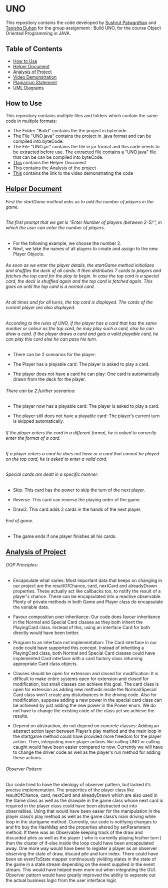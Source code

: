 # UNO
This repository contains the code developed by [Sushrut Patwardhan](f20190382@pilani.bits-pilani.ac.in) and [Tanishq Duhan](f20190636@pilani.bits-pilani.ac.in) for the group assignment : Build UNO, for the course Object Oriented Programming in JAVA.

## Table of Contents
* [How to Use](#how-to-use)
* [Helper Document](#helper-document)
* [Analysis of Project](#analysis-of-project)
* [Video Demonstration](https://drive.google.com/file/d/1ikV5JQsuTkYKpXAe6SbH8Y-UDVYdGrSv/view?usp=sharing)
* [Plagiarism Statement](https://docs.google.com/document/d/1lZhvOtfVRxw00LGsp8aN04sJJwQBzFvcX22fm_CzjJY/edit#)
* [UML Diagrams](UML.pdf)


## How to Use
This repository contains multiple files and folders which contain the same code in multiple formats:
* The Folder "Build" contains the the project in bytecode.
* The File "UNO.java" contains the project in .java format and can be compiled into byteCode.
* The File "UNO.jar" contains the file in jar format and this code needs to be extracted before use. The extracted file contains a "UNO.java" file that can be can be compiled into byteCode.
* [This](OOPS_HelperDoc.pdf) contains the Helper Document
* [This](OOPS_CriticalAssessment.pdf) contains the Analysis of the project
* [This](https://drive.google.com/file/d/1ikV5JQsuTkYKpXAe6SbH8Y-UDVYdGrSv/view?usp=sharing) contains the link to the video demonstrating the code

## [Helper Document](https://docs.google.com/document/d/1RX_772KRHujQt6YojQMUvlOEX8ROps4PbVOHyAWTbG0/edit#)

###### First the startGame method asks us to add the number of players in the game.

###### The first prompt that we get is “Enter Number of players (between 2-5):”, in which the user can enter the number of players.
* For the following example, we choose the number 2.
* Next, we take the names of all players to create and assign to the new Player Objects.

###### As soon as we enter the player details, the startGame method initializes and shuffles the deck of all cards. It then distributes 7 cards to players and fetches the top card for the play to begin. In case the top card is a special card, the deck is shuffled again and the top card is fetched again. This goes on until the top card is a normal card. 

###### At all times and for all turns, the top card is displayed. The cards of the current player are also displayed.

###### According to the rules of UNO, if the player has a card that has the same number or colour as the top card, he may play such a card, else he can draw a card. If the player draws a card and gets a valid playable card, he can play this card else he can pass his turn.
* There can be 2 scenarios for the player:
* The Player has a playable card: The player is asked to play a card.

* The player does not have a card he can play: One card is automatically drawn from the deck for the player. 

###### There can be 2 further scenarios:
* The player now has a playable card: The player is asked to play a card.

* The player still does not have a playable card: The player’s current turn is skipped automatically.

###### If the player enters the card in a different format, he is asked to correctly enter the format of a card.

###### If a player enters a card he does not have or a card that cannot be played on  the top card, he is asked to enter a valid card.

###### Special cards are dealt in a specific manner:
* Skip. This card has the power to skip the turn of the next player.

* Reverse. This card can reverse the playing order of the game.

* Draw2. This card adds 2 cards in the hands of the next player.

###### End of game. 
* The game ends if one player finishes all his cards.


## [Analysis of Project](https://docs.google.com/document/d/1O89OEHr1_zfs8FL_6dEZ22pBPBxMdebVVEota0OqsO0/edit#)
###### OOP Principles:

* Encapsulate what varies: Most important data that keeps on changing in our project are the resultOfChance, card, nextCard and alreadyDrawn properties. These actually act like callbacks too, to notify the result of a player's chance. These can be encapsulated into a reactive observable. Plenty of private methods in both Game and Player class do encapsulate the variable data.

* Favour composition over inheritance: Our code does favour inheritance in the Normal and Special Card classes as they both inherit the PlayingCard class. Instead of this, using an interface Card for both directly would have been better.

* Program to an interface not implementation: The Card interface in our code could have supported this concept. Instead of inheriting a PlayingCard class, both Normal and Special Card classes could have implemented Card interface with a card factory class returning appropriate Card class objects.

* Classes should be open for extension and closed for modification: It is difficult to make entire systems open for extension and closed for modification, but small classes can achieve this goal. The card class is open for extension as adding new methods inside the Normal/Special Card class won’t create any disturbances in the driving code. Also for modification, suppose adding a new power in the special card class can be achieved by just adding the new power in the Power enum. We do not have to change the existing code of the class yet we achieve the results. 

* Depend on abstraction, do not depend on concrete classes: Adding an abstract action layer between Player’s play method and the main loop in the startgame method could have provided more freedom for the player action. Then, integrating more player actions like calling UNO or calling caught would have been easier compared to now. Currently we will have to change the driver code as well as the player's run method for adding these actions.
 
###### Observer Pattern:
Our code tried to have the ideology of observer pattern, but lacked it’s precise implementation. The properties of the player class like resultOfChance, card, nextCard and alreadyDrawn which are also used in the Game class as well as the drawpile in the game class whose next card is required in the player class could have been abstracted out into observables. Using that would have been easier for the manipulation in the player class’s play method as well as the game class’s main driving while loop in the startgame method. Currently, our code is notifying changes to and fro buy the HashMap and the properties altered by setParameters method. If there was an Observable keeping track of the draw and discarded piles as well as the player ( who is currently playing his/her turn ) then the cluster of if-else inside the loop could have been encapsulated away. One more way would have been to register a player as an observer observing the state of draw, discard pile and turn index. There could have been an eventToState mapper continuously yielding states in the state of the game in a state stream depending on the event supplied in the event stream. This would have helped even more out when integrating the GUI. Observer pattern would have greatly improved the ability to separate out the actual business logic from the user interface logic



